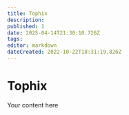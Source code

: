 ```yaml
---
title: Tophix
description: 
published: 1
date: 2025-04-14T21:30:10.726Z
tags: 
editor: markdown
dateCreated: 2022-10-22T18:31:19.826Z
---
```


# Tophix
Your content here
